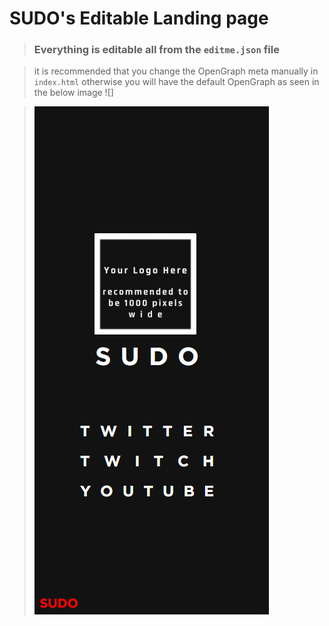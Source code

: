 # SUDO's Editable Landing page
> ### Everything is editable all from the `editme.json` file

>it is recommended that you change the OpenGraph meta manually in `index.html`
>otherwise you will have the default OpenGraph as seen in the below image
>![]

>![](github-assets/site-mobile.png)